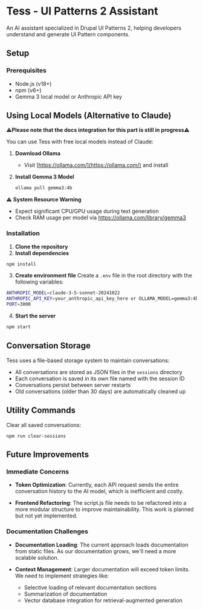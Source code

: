 # Tess - UI Patterns 2 Assistant

An AI assistant specialized in Drupal UI Patterns 2, helping developers understand and generate UI Pattern components.

## Setup

### Prerequisites
- Node.js (v18+)
- npm (v6+)
- Gemma 3 local model or Anthropic API key

## Using Local Models (Alternative to Claude)
⚠️**Please note that the docs integration for this part is still in progress**⚠️

You can use Tess with free local models instead of Claude:

1. **Download Ollama**
   - Visit [https://ollama.com/](https://ollama.com/) and install

2. **Install Gemma 3 Model**
   ```bash
   ollama pull gemma3:4b
   ```

⚠️ **System Resource Warning**
- Expect significant CPU/GPU usage during text generation
- Check RAM usage per model via https://ollama.com/library/gemma3

### Installation

1. **Clone the repository**
2. **Install dependencies**
```bash
npm install
```
3. **Create environment file**
Create a `.env` file in the root directory with the following variables:

```bash
ANTHROPIC_MODEL=claude-3-5-sonnet-20241022
ANTHROPIC_API_KEY=your_anthropic_api_key_here or OLLAMA_MODEL=gemma3:4b
PORT=3000
```

4. **Start the server**
```bash
npm start
```


## Conversation Storage

Tess uses a file-based storage system to maintain conversations:

- All conversations are stored as JSON files in the `sessions` directory
- Each conversation is saved in its own file named with the session ID
- Conversations persist between server restarts
- Old conversations (older than 30 days) are automatically cleaned up

## Utility Commands

Clear all saved conversations:
```
npm run clear-sessions
```

## Future Improvements

### Immediate Concerns

- **Token Optimization**: Currently, each API request sends the entire conversation history to the AI model, which is inefficient and costly.

- **Frontend Refactoring**: The script.js file needs to be refactored into a more modular structure to improve maintainability. This work is planned but not yet implemented.

### Documentation Challenges

- **Documentation Loading**: The current approach loads documentation from static files. As our documentation grows, we'll need a more scalable solution.

- **Context Management**: Larger documentation will exceed token limits. We need to implement strategies like:
  - Selective loading of relevant documentation sections
  - Summarization of documentation
  - Vector database integration for retrieval-augmented generation

